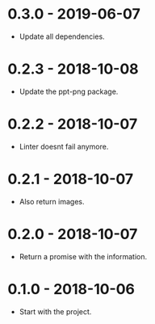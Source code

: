0.3.0 - 2019-06-07
=====

* Update all dependencies.

0.2.3 - 2018-10-08
=====

* Update the ppt-png package.

0.2.2 - 2018-10-07
=====

* Linter doesnt fail anymore.

0.2.1 - 2018-10-07
=====

* Also return images.

0.2.0 - 2018-10-07
=====

* Return a promise with the information.

0.1.0 - 2018-10-06
=====

* Start with the project.
